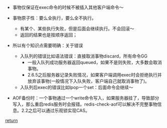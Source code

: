 * 事物仅保证在exec命令的时候不被插入其他客户端命令～
* 事物原子性：要么全执行，要么全不执行。
    * 有某个、某些执行失败，但是后面会继续执行。不会回滚～
    * 返回的结果也是按顺序返回；
* 所以有个知识点需要明确：关于错误
    * 入队列的错误比如语法错误：直接取消事物discard，所有命令GG
        * 一般入队列成功服务器返回queued，如果不是则失败，大多数会取消事物。
        * 2.6.5之后服务器记录失败情况，如果客户端调用exec时会拒绝执行并放弃该事物(一般情况下入队失败，客户端自己就取消事物了)。
    * 入队列后exec的错误比如lpop一个set：后面命令会继续～

* AOF备份时：一个事物通过一个write命令写入，如果服务器挂了，导致部分写入，那么重启redis服务时会报错。redis-check-aof可以解决不完整事物信息。2.2之后可以通过乐观锁实现CAS。




[return](README.md)